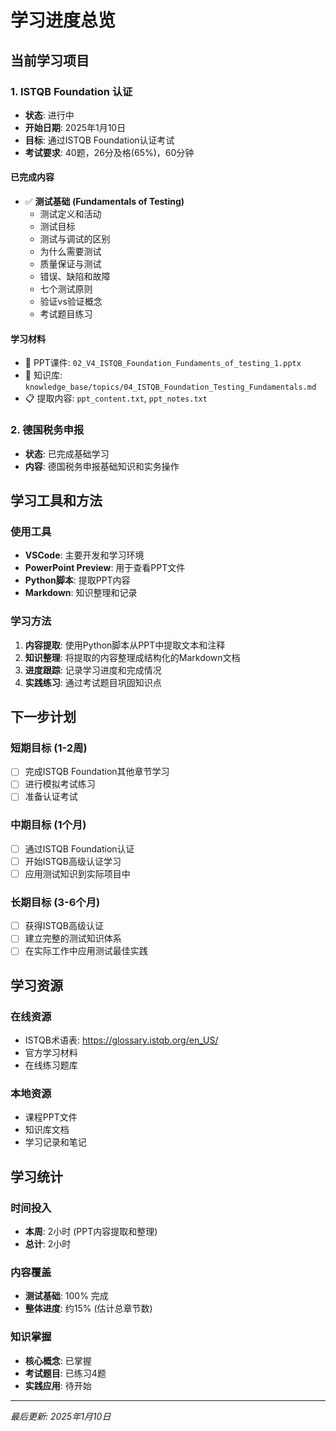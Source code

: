 # 学习进度总览

## 当前学习项目

### 1. ISTQB Foundation 认证
- **状态**: 进行中
- **开始日期**: 2025年1月10日
- **目标**: 通过ISTQB Foundation认证考试
- **考试要求**: 40题，26分及格(65%)，60分钟

#### 已完成内容
- ✅ **测试基础 (Fundamentals of Testing)**
  - 测试定义和活动
  - 测试目标
  - 测试与调试的区别
  - 为什么需要测试
  - 质量保证与测试
  - 错误、缺陷和故障
  - 七个测试原则
  - 验证vs验证概念
  - 考试题目练习

#### 学习材料
- 📄 PPT课件: `02_V4_ISTQB_Foundation_Fundaments_of_testing_1.pptx`
- 📝 知识库: `knowledge_base/topics/04_ISTQB_Foundation_Testing_Fundamentals.md`
- 📋 提取内容: `ppt_content.txt`, `ppt_notes.txt`

### 2. 德国税务申报
- **状态**: 已完成基础学习
- **内容**: 德国税务申报基础知识和实务操作

## 学习工具和方法

### 使用工具
- **VSCode**: 主要开发和学习环境
- **PowerPoint Preview**: 用于查看PPT文件
- **Python脚本**: 提取PPT内容
- **Markdown**: 知识整理和记录

### 学习方法
1. **内容提取**: 使用Python脚本从PPT中提取文本和注释
2. **知识整理**: 将提取的内容整理成结构化的Markdown文档
3. **进度跟踪**: 记录学习进度和完成情况
4. **实践练习**: 通过考试题目巩固知识点

## 下一步计划

### 短期目标 (1-2周)
- [ ] 完成ISTQB Foundation其他章节学习
- [ ] 进行模拟考试练习
- [ ] 准备认证考试

### 中期目标 (1个月)
- [ ] 通过ISTQB Foundation认证
- [ ] 开始ISTQB高级认证学习
- [ ] 应用测试知识到实际项目中

### 长期目标 (3-6个月)
- [ ] 获得ISTQB高级认证
- [ ] 建立完整的测试知识体系
- [ ] 在实际工作中应用测试最佳实践

## 学习资源

### 在线资源
- ISTQB术语表: https://glossary.istqb.org/en_US/
- 官方学习材料
- 在线练习题库

### 本地资源
- 课程PPT文件
- 知识库文档
- 学习记录和笔记

## 学习统计

### 时间投入
- **本周**: 2小时 (PPT内容提取和整理)
- **总计**: 2小时

### 内容覆盖
- **测试基础**: 100% 完成
- **整体进度**: 约15% (估计总章节数)

### 知识掌握
- **核心概念**: 已掌握
- **考试题目**: 已练习4题
- **实践应用**: 待开始

---

*最后更新: 2025年1月10日* 